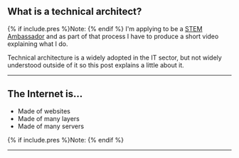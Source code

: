 
## What is a technical architect?

{% if include.pres %}Note: {% endif %}
I'm applying to be a [STEM Ambassador](https://www.stem.org.uk/stem-ambassadors) and as part of that process I have to produce a short video explaining what I do.

Technical architecture is a widely adopted in the IT sector, but not widely understood outside of it so this post explains a little about it.

---

## The Internet is...
* Made of websites
* Made of many layers
* Made of many servers

{% if include.pres %}Note: {% endif %}

---

